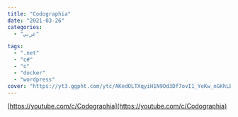```yaml
---
title: "Codographia"
date: "2021-03-26"
categories:
  - "عربي"

tags:
  - ".net"
  - "c#"
  - "c"
  - "docker"
  - "wordpress"
cover: "https://yt3.ggpht.com/ytc/AKedOLTXqyiH1N9Od3Df7ovI1_YeKw_nGKhLBnUuW7Ik=s176-c-k-c0x00ffffff-no-rj"
---
```


[https://youtube.com/c/Codographia](https://youtube.com/c/Codographia)
